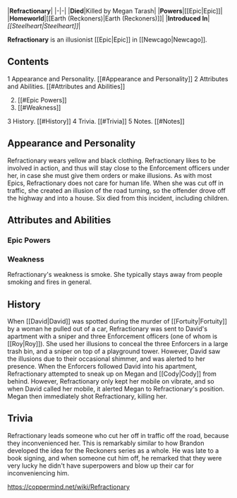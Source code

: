|**Refractionary**|
|-|-|
|**Died**|Killed by Megan Tarash|
|**Powers**|[[Epic\|Epic]]|
|**Homeworld**|[[Earth (Reckoners)\|Earth (Reckoners)]]|
|**Introduced In**|*[[Steelheart\|Steelheart]]*|

**Refractionary** is an illusionist [[Epic\|Epic]] in [[Newcago\|Newcago]].

## Contents

1 Appearance and Personality. [[#Appearance and Personality]] 
2 Attributes and Abilities. [[#Attributes and Abilities]] 

2. [[#Epic Powers]] 
2. [[#Weakness]] 


3 History. [[#History]] 
4 Trivia. [[#Trivia]] 
5 Notes. [[#Notes]] 


## Appearance and Personality
Refractionary wears yellow and black clothing.
Refractionary likes to be involved in action, and thus will stay close to the Enforcement officers under her, in case she must give them orders or make illusions. As with most Epics, Refractionary does not care for human life. When she was cut off in traffic, she created an illusion of the road turning, so the offender drove off the highway and into a house. Six died from this incident, including children.

## Attributes and Abilities
### Epic Powers


### Weakness
Refractionary's weakness is smoke. She typically stays away from people smoking and fires in general.

## History
When [[David\|David]] was spotted during the murder of [[Fortuity\|Fortuity]] by a woman he pulled out of a car, Refractionary was sent to David's apartment with a sniper and three Enforcement officers (one of whom is [[Roy\|Roy]]). She used her illusions to conceal the three Enforcers in a large trash bin, and a sniper on top of a playground tower. However, David saw the illusions due to their occasional shimmer, and was alerted to her presence.
When the Enforcers followed David into his apartment, Refractionary attempted to sneak up on Megan and [[Cody\|Cody]] from behind. However, Refractionary only kept her mobile on vibrate, and so when David called her mobile, it alerted Megan to Refractionary's position. Megan then immediately shot Refractionary, killing her.

## Trivia
Refractionary leads someone who cut her off in traffic off the road, because they inconvenienced her. This is remarkably similar to how Brandon developed the idea for the Reckoners series as a whole. He was late to a book signing, and when someone cut him off, he remarked that they were very lucky he didn't have superpowers and blow up their car for inconveniencing him.


https://coppermind.net/wiki/Refractionary